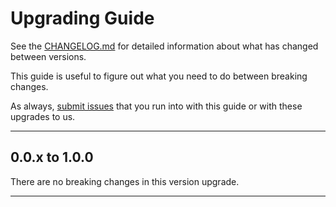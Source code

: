 # Upgrading Guide

See the [CHANGELOG.md](./CHANGELOG.md) for detailed information about what has changed between versions.

This guide is useful to figure out what you need to do between breaking changes.

As always, [submit issues]() that you run into with this guide or with these upgrades to us.

---

## 0.0.x to 1.0.0

There are no breaking changes in this version upgrade.

---

